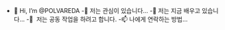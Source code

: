 - 👋 Hi, I’m @POLVAREDA
-👀 저는 관심이 있습니다...
-🌱 저는 지금 배우고 있습니다...
-💞 ️ 저는 공동 작업을 하려고 합니다.
-📫 나에게 연락하는 방법...

<!---
POLVAREDA/POLVAREDA는 GitHub 프로필에 'README.md '(이 파일)이 표시되므로 ✨ 특수 ✨ 리포지토리입니다.
미리보기 링크를 클릭하여 변경 내용을 확인할 수 있습니다.
--->
